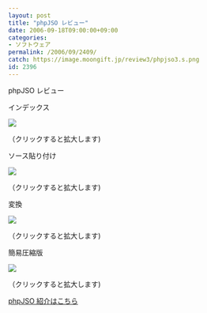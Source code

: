 ```yaml
---
layout: post
title: "phpJSO レビュー"
date: 2006-09-18T09:00:00+09:00
categories:
- ソフトウェア
permalink: /2006/09/2409/
catch: https://image.moongift.jp/review3/phpjso3.s.png
id: 2396
---
```

phpJSO レビュー  
<!--more-->

インデックス

  

[![](https://image.moongift.jp/review3/phpjso1.s.png)](https://image.moongift.jp/review3/phpjso1.png)  
  
（クリックすると拡大します)

  

ソース貼り付け

  

[![](https://image.moongift.jp/review3/phpjso2.s.png)](https://image.moongift.jp/review3/phpjso2.png)  
  
（クリックすると拡大します)

  

変換

  

[![](https://image.moongift.jp/review3/phpjso3.s.png)](https://image.moongift.jp/review3/phpjso3.png)  
  
（クリックすると拡大します)

  

簡易圧縮版

  

[![](https://image.moongift.jp/review3/phpjso4.s.png)](https://image.moongift.jp/review3/phpjso4.png)  
  
（クリックすると拡大します)

  

[phpJSO 紹介はこちら](http://oss.moongift.jp/intro/i-2408.html)


